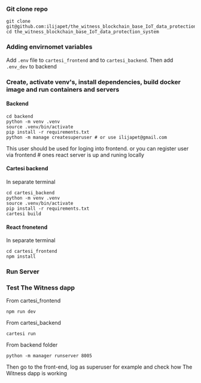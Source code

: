### Git clone repo

    git clone git@github.com:ilijapet/the_witness_blockchain_base_IoT_data_protection_system.git
    cd the_witness_blockchain_base_IoT_data_protection_system

### Adding envirnomet variables

Add `.env` file to `cartesi_frontend` and to `cartesi_backend`. Then add `.env_dev` to backend

### Create, activate venv's, install dependencies, build docker image and run containers and servers

#### Backend

    cd backend
    python -m venv .venv
    source .venv/bin/activate
    pip install -r requirements.txt
    python -m manage createsuperuser # or use ilijapet@gmail.com

This user should be used for loging into frontend. or you can register user via frontend # ones react server is up and runing locally

#### Cartesi backend

In separate terminal

    cd cartesi_backend
    python -m venv .venv
    source .venv/bin/activate
    pip install -r requirements.txt
    cartesi build

#### React fronetend

In separate terminal

    cd cartesi_frontend
    npm install

### Run Server

### Test The Witness dapp

From cartesi_frontend

    npm run dev

From cartesi_backend

    cartesi run

From backend folder

    python -m manager runserver 8005

Then go to the front-end, log as superuser for example and check how The Witness dapp is working
